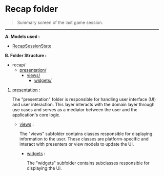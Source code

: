 # Recap folder

> Summary screen of the last game session.

***

**A. Models used :**

* [RecapSessionState](../game/presentation/views/states/game_states.dart)

**B. Folder Structure :**

* recap/
  * [presentation/](./presentation/)
    * [views/](./presentation/views/)
      * [widgets/](./presentation/views/widgets/)

 1. [presentation](./presentation/) :

     The "presentation" folder is responsible for handling user interface (UI) and user interaction. This layer interacts with the domain layer through use cases and serves as a mediator between the user and the application's core logic.

    * [views](./presentation/views/) :

      The "views" subfolder contains classes responsible for displaying information to the user. These classes are platform-specific and interact with presenters or view models to update the UI.

      * [widgets](./presentation/views/widgets/) :

        The "widgets" subfolder contains subclasses responsible for displaying the UI.

